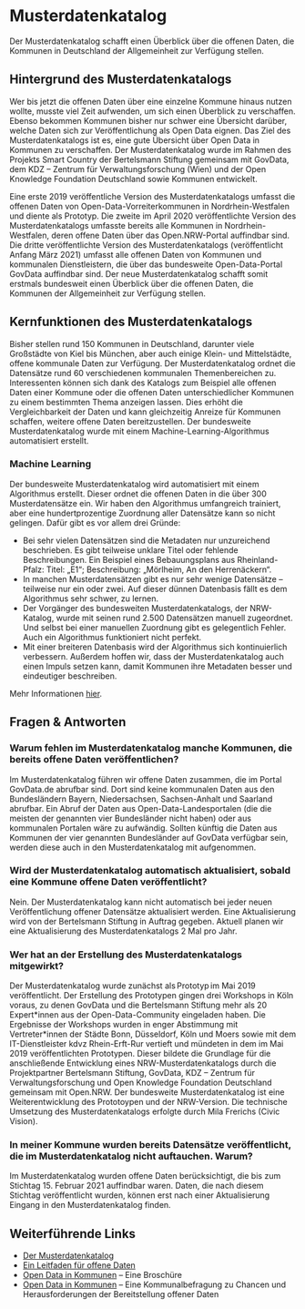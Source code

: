 # Musterdatenkatalog

Der Musterdatenkatalog schafft einen Überblick über die offenen Daten, die Kommunen in
Deutschland der Allgemeinheit zur Verfügung stellen.

## Hintergrund des Musterdatenkatalogs
Wer bis jetzt die offenen Daten über eine einzelne Kommune hinaus nutzen wollte, musste viel Zeit aufwenden, um sich einen Überblick zu verschaffen. Ebenso bekommen Kommunen bisher nur schwer eine Übersicht darüber, welche Daten sich zur Veröffentlichung als Open Data eignen. Das Ziel des Musterdatenkatalogs ist es, eine gute Übersicht über Open Data in Kommunen zu verschaffen. Der Musterdatenkatalog wurde im Rahmen des Projekts Smart Country der Bertelsmann Stiftung gemeinsam mit GovData, dem KDZ – Zentrum für Verwaltungsforschung (Wien) und der Open Knowledge Foundation Deutschland sowie Kommunen entwickelt.

Eine erste 2019 veröffentliche Version des Musterdatenkatalogs umfasst die offenen Daten von Open-Data-Vorreiterkommunen in Nordrhein-Westfalen und diente als Prototyp. Die zweite im April 2020 veröffentlichte Version des Musterdatenkatalogs umfasste bereits alle Kommunen in Nordrhein-Westfalen, deren offene Daten über das Open.NRW-Portal auffindbar sind. Die dritte veröffentlichte Version des Musterdatenkatalogs (veröffentlicht Anfang März 2021) umfasst alle offenen Daten von Kommunen und kommunalen Dienstleistern, die über das bundesweite Open-Data-Portal GovData auffindbar sind. Der neue Musterdatenkatalog schafft somit erstmals bundesweit einen Überblick über die offenen Daten, die Kommunen der Allgemeinheit zur Verfügung stellen. 

## Kernfunktionen des Musterdatenkatalogs

Bisher stellen rund 150 Kommunen in Deutschland, darunter viele Großstädte von Kiel bis München, aber auch einige Klein- und Mittelstädte, offene kommunale Daten zur Verfügung. Der Musterdatenkatalog ordnet die Datensätze rund 60 verschiedenen kommunalen Themenbereichen zu. Interessenten können sich dank des Katalogs zum Beispiel alle offenen Daten einer Kommune oder die offenen Daten unterschiedlicher Kommunen zu einem bestimmten Thema anzeigen lassen. Dies erhöht die Vergleichbarkeit der Daten und kann gleichzeitig Anreize für Kommunen schaffen, weitere offene Daten bereitzustellen. Der bundesweite Musterdatenkatalog wurde mit einem Machine-Learning-Algorithmus automatisiert erstellt. 

### Machine Learning
Der bundesweite Musterdatenkatalog wird automatisiert mit einem Algorithmus erstellt. Dieser ordnet die offenen Daten in die über 300 Musterdatensätze ein. Wir haben den Algorithmus umfangreich trainiert, aber eine hundertprozentige Zuordnung aller Datensätze kann so nicht gelingen. Dafür gibt es vor allem drei Gründe: 
* Bei sehr vielen Datensätzen sind die Metadaten nur unzureichend beschrieben. Es gibt teilweise unklare Titel oder fehlende Beschreibungen. Ein Beispiel eines Bebauungsplans aus Rheinland-Pfalz: Titel: „E1“; Beschreibung: „Mörlheim, An den Herrenäckern“. 
* In manchen Musterdatensätzen gibt es nur sehr wenige Datensätze – teilweise nur ein oder zwei. Auf dieser dünnen Datenbasis fällt es dem Algorithmus sehr schwer, zu lernen. 
* Der Vorgänger des bundesweiten Musterdatenkatalogs, der NRW-Katalog, wurde mit seinen rund 2.500 Datensätzen manuell zugeordnet. Und selbst bei einer manuellen Zuordnung gibt es gelegentlich Fehler. Auch ein Algorithmus funktioniert nicht perfekt. 
* Mit einer breiteren Datenbasis wird der Algorithmus sich kontinuierlich verbessern. Außerdem hoffen wir, dass der Musterdatenkatalog auch einen Impuls setzen kann, damit Kommunen ihre Metadaten besser und eindeutiger beschreiben. 

Mehr Informationen [hier](/ml_model).

## Fragen & Antworten

### Warum fehlen im Musterdatenkatalog manche Kommunen, die bereits offene Daten veröffentlichen? 
Im Musterdatenkatalog führen wir offene Daten zusammen, die im Portal GovData.de abrufbar sind. Dort sind keine kommunalen Daten aus den Bundesländern Bayern, Niedersachsen, Sachsen-Anhalt und Saarland abrufbar. Ein Abruf der Daten aus Open-Data-Landesportalen (die die meisten der genannten vier Bundesländer nicht haben) oder aus kommunalen Portalen wäre zu aufwändig. Sollten künftig die Daten aus Kommunen der vier genannten Bundesländer auf GovData verfügbar sein, werden diese auch in den Musterdatenkatalog mit aufgenommen. 

### Wird der Musterdatenkatalog automatisch aktualisiert, sobald eine Kommune offene Daten veröffentlicht? 
Nein. Der Musterdatenkatalog kann nicht automatisch bei jeder neuen Veröffentlichung offener Datensätze aktualisiert werden. Eine Aktualisierung wird von der Bertelsmann Stiftung in Auftrag gegeben. Aktuell planen wir eine Aktualisierung des Musterdatenkatalogs 2 Mal pro Jahr. 

### Wer hat an der Erstellung des Musterdatenkatalogs mitgewirkt? 
Der Musterdatenkatalog wurde zunächst als Prototyp im Mai 2019 veröffentlicht. Der Erstellung des Prototypen gingen drei Workshops in Köln voraus, zu denen GovData und die Bertelsmann Stiftung mehr als 20 Expert\*innen aus der Open-Data-Community eingeladen haben. Die Ergebnisse der Workshops wurden in enger Abstimmung mit Vertreter\*innen der Städte Bonn, Düsseldorf, Köln und Moers sowie mit dem IT-Dienstleister kdvz Rhein-Erft-Rur vertieft und mündeten in dem im Mai 2019 veröffentlichten Prototypen. Dieser bildete die Grundlage für die anschließende Entwicklung eines NRW-Musterdatenkatalogs durch die Projektpartner Bertelsmann Stiftung, GovData, KDZ – Zentrum für Verwaltungsforschung und Open Knowledge Foundation Deutschland gemeinsam mit Open.NRW. Der bundesweite Musterdatenkatalog ist eine Weiterentwicklung des Prototoypen und der NRW-Version. Die technische Umsetzung des Musterdatenkatalogs erfolgte durch Mila Frerichs (Civic Vision). 

### In meiner Kommune wurden bereits Datensätze veröffentlicht, die im Musterdatenkatalog nicht auftauchen. Warum? 
Im Musterdatenkatalog wurden offene Daten berücksichtigt, die bis zum Stichtag 15. Februar 2021 auffindbar waren. Daten, die nach diesem Stichtag veröffentlicht wurden, können erst nach einer Aktualisierung Eingang in den Musterdatenkatalog finden. 


## Weiterführende Links
- [Der Musterdatenkatalog](https://www.bertelsmann-stiftung.de/de/unsere-projekte/smart-country/musterdatenkatalog)
- [Ein Leitfaden für offene Daten](https://www.bertelsmann-stiftung.de/de/publikationen/publikation/did/ein-leitfaden-fuer-offene-daten)
- [Open Data in Kommunen](https://www.bertelsmann-stiftung.de/de/publikationen/publikation/did/open-data-in-kommunen2019) – Eine Broschüre
- [Open Data in Kommunen](https://www.bertelsmann-stiftung.de/de/publikationen/publikation/did/open-data-in-kommunen-all) – Eine Kommunalbefragung zu Chancen und Herausforderungen der Bereitstellung offener Daten
